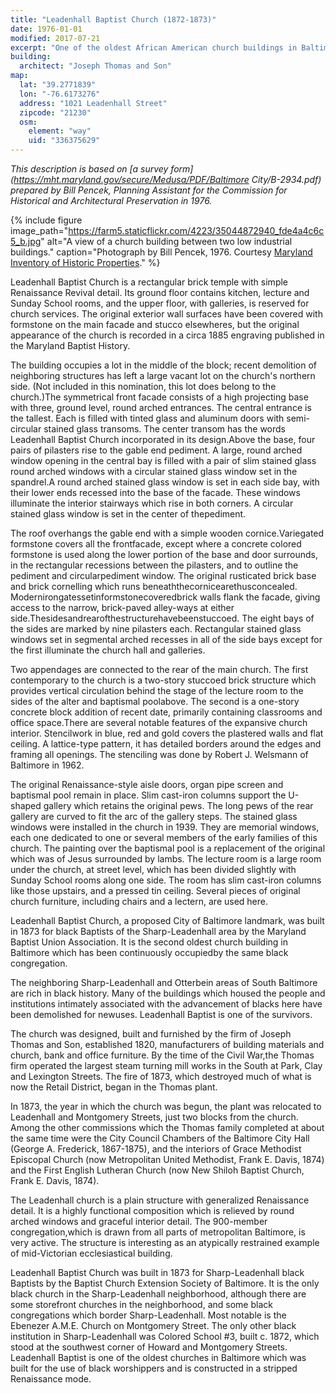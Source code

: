 ```yaml
---
title: "Leadenhall Baptist Church (1872-1873)"
date: 1976-01-01
modified: 2017-07-21
excerpt: "One of the oldest African American church buildings in Baltimore."
building:
  architect: "Joseph Thomas and Son"
map:
  lat: "39.2771839"
  lon: "-76.6173276"
  address: "1021 Leadenhall Street"
  zipcode: "21230"
  osm:
    element: "way"
    uid: "336375629"
---
```


*This description is based on [a survey form](https://mht.maryland.gov/secure/Medusa/PDF/Baltimore City/B-2934.pdf) prepared by Bill Pencek, Planning Assistant for the Commission for Historical and Architectural Preservation in 1976.*

{% include figure image_path="https://farm5.staticflickr.com/4223/35044872940_fde4a4c6c5_b.jpg" alt="A view of a church building between two low industrial buildings." caption="Photograph by Bill Pencek, 1976. Courtesy [Maryland Inventory of Historic Properties](https://www.flickr.com/photos/baltimoreheritage/35044872940/in/datetaken/)." %}

Leadenhall Baptist Church is a rectangular brick temple with simple Renaissance Revival detail. Its ground floor contains kitchen, lecture and Sunday School rooms, and the upper floor, with galleries, is reserved for church services. The original exterior wall surfaces have been covered with formstone on the main facade and stucco elsewheres, but the original appearance of the church is recorded in a circa 1885 engraving published in the Maryland Baptist History.

The building occupies a lot in the middle of the block; recent demolition of neighboring structures has left a large vacant lot on the church's northern side. (Not included in this nomination, this lot does belong to the church.)The symmetrical front facade consists of a high projecting base with three, ground level, round arched entrances. The central entrance is the tallest. Each is filled with tinted glass and aluminum doors with semi-circular stained glass transoms. The center transom has the words Leadenhall Baptist Church incorporated in its design.Above the base, four pairs of pilasters rise to the gable end pediment. A large, round arched window opening in the central bay is filled with a pair of slim stained glass round arched windows with a circular stained glass window set in the spandrel.A round arched stained glass window is set in each side bay, with their lower ends recessed into the base of the facade. These windows illuminate the interior stairways which rise in both corners. A circular stained glass window is set in the center of thepediment.

The roof overhangs the gable end with a simple wooden cornice.Variegated formstone covers all the frontfacade, except where a concrete colored formstone is used along the lower portion of the base and door surrounds, in the rectangular recessions between the pilasters, and to outline the pediment and circularpediment window. The original rusticated brick base and brick cornelling which runs beneaththecornicearethusconcealed. Modernirongatessetinformstonecoveredbrick walls flank the facade, giving access to the narrow, brick-paved alley-ways at either side.Thesidesandrearofthestructurehavebeenstuccoed. The eight bays of the sides are marked by nine pilasters each. Rectangular stained glass windows set in segmental arched recesses in all of the side bays except for the first illuminate the church hall and galleries.

Two appendages are connected to the rear of the main church. The first contemporary to the church is a two-story stuccoed brick structure which provides vertical circulation behind the stage of the lecture room to the sides of the alter and baptismal poolabove. The second is a one-story concrete block addition of recent date, primarily containing classrooms and office space.There are several notable features of the expansive church interior. Stencilwork in blue, red and gold covers the plastered walls and flat ceiling. A lattice-type pattern, it has detailed borders around the edges and framing all openings. The stenciling was done by Robert J. Welsmann of Baltimore in 1962.

The original Renaissance-style aisle doors, organ pipe screen and baptismal pool remain in place. Slim cast-iron columns support the U-shaped gallery which retains the original pews. The long pews of the rear gallery are curved to fit the arc of the gallery steps. The stained glass windows were installed in the church in 1939. They are memorial windows, each one dedicated to one or several members of the early families of this church. The painting over the baptismal pool is a replacement of the original which was of Jesus surrounded by lambs. The lecture room is a large room under the church, at street level, which has been divided slightly with Sunday School rooms along one side. The room has slim cast-iron columns like those upstairs, and a pressed tin ceiling. Several pieces of original church furniture, including chairs and a lectern, are used here.

Leadenhall Baptist Church, a proposed City of Baltimore landmark, was built in 1873 for black Baptists of the Sharp-Leadenhall area by the Maryland Baptist Union Association. It is the second oldest church building in Baltimore which has been continuously occupiedby the same black congregation.

The neighboring Sharp-Leadenhall and Otterbein areas of South Baltimore are rich in black history. Many of the buildings which housed the people and institutions intimately associated with the advancement of blacks here have been demolished for newuses. Leadenhall Baptist is one of the survivors.

The church was designed, built and furnished by the firm of Joseph Thomas and Son, established 1820, manufacturers of building materials and church, bank and office furniture. By the time of the Civil War,the Thomas firm operated the largest steam turning mill works in the South at Park, Clay and Lexington Streets. The fire of 1873, which destroyed much of what is now the Retail District, began in the Thomas plant.

In 1873, the year in which the church was begun, the plant was relocated to Leadenhall and Montgomery Streets, just two blocks from the church. Among the other commissions which the Thomas family completed at about the same time were the City Council Chambers of the Baltimore City Hall (George A. Frederick, 1867-1875), and the interiors of Grace Methodist Episcopal Church (now Metropolitan United Methodist, Frank E. Davis, 1874) and the First English Lutheran Church (now New Shiloh Baptist Church, Frank E. Davis, 1874).

The Leadenhall church is a plain structure with generalized Renaissance detail. It is a highly functional composition which is relieved by round arched windows and graceful interior detail. The 900-member congregation,which is drawn from all parts of metropolitan Baltimore, is very active. The structure is interesting as an atypically restrained example of mid-Victorian ecclesiastical building.

Leadenhall Baptist Church was built in 1873 for Sharp-Leadenhall black Baptists by the Baptist Church Extension Society of Baltimore. It is the only black church in the Sharp-Leadenhall neighborhood, although there are some storefront churches in the neighborhood, and some black congregations which border Sharp-Leadenhall. Most notable is the Ebenezer A.M.E. Church on Montgomery Street. The only other black institution in Sharp-Leadenhall was Colored School #3, built c. 1872, which stood at the southwest corner of Howard and Montgomery Streets. Leadenhall Baptist is one of the oldest churches in Baltimore which was built for the use of black worshippers and is constructed in a stripped Renaissance mode.